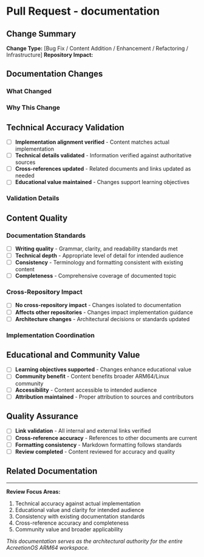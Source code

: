 # Pull Request - documentation

## Change Summary

**Change Type:** [Bug Fix / Content Addition / Enhancement / Refactoring / Infrastructure]
**Repository Impact:** <!-- Describe how this affects the documentation repository -->

## Documentation Changes

### What Changed
<!-- List the specific documentation changes made -->

### Why This Change
<!-- Explain the motivation for this documentation change -->

## Technical Accuracy Validation

- [ ] **Implementation alignment verified** - Content matches actual implementation
- [ ] **Technical details validated** - Information verified against authoritative sources
- [ ] **Cross-references updated** - Related documents and links updated as needed
- [ ] **Educational value maintained** - Changes support learning objectives

### Validation Details
<!-- Describe how technical accuracy was verified -->

## Content Quality

### Documentation Standards
- [ ] **Writing quality** - Grammar, clarity, and readability standards met
- [ ] **Technical depth** - Appropriate level of detail for intended audience
- [ ] **Consistency** - Terminology and formatting consistent with existing content
- [ ] **Completeness** - Comprehensive coverage of documented topic

### Cross-Repository Impact
- [ ] **No cross-repository impact** - Changes isolated to documentation
- [ ] **Affects other repositories** - Changes impact implementation guidance
- [ ] **Architecture changes** - Architectural decisions or standards updated

### Implementation Coordination
<!-- If changes affect implementation, describe coordination needed -->

## Educational and Community Value

- [ ] **Learning objectives supported** - Changes enhance educational value
- [ ] **Community benefit** - Content benefits broader ARM64/Linux community
- [ ] **Accessibility** - Content accessible to intended audience
- [ ] **Attribution maintained** - Proper attribution to sources and contributors

## Quality Assurance

- [ ] **Link validation** - All internal and external links verified
- [ ] **Cross-reference accuracy** - References to other documents are current
- [ ] **Formatting consistency** - Markdown formatting follows standards
- [ ] **Review completed** - Content reviewed for accuracy and quality

## Related Documentation

<!-- Link related issues using keywords like "Closes #123", "Updates #456", "Relates to #789" -->

---

**Review Focus Areas:**
1. Technical accuracy against actual implementation
2. Educational value and clarity for intended audience
3. Consistency with existing documentation standards
4. Cross-reference accuracy and completeness
5. Community value and broader applicability

*This documentation serves as the architectural authority for the entire AcreetionOS ARM64 workspace.*